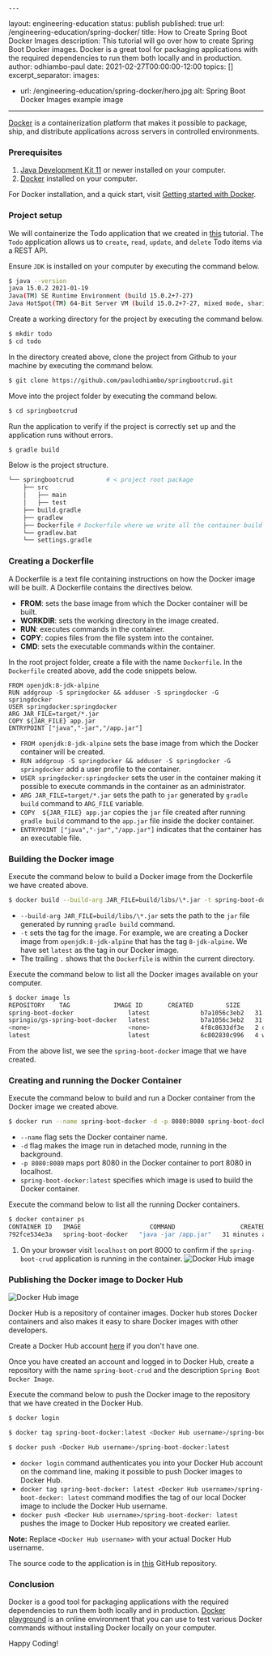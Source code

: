 	---
layout: engineering-education
status: publish
published: true
url: /engineering-education/spring-docker/
title: How to Create Spring Boot Docker Images
description: This tutorial will go over how to create Spring Boot Docker images. Docker is a great tool for packaging applications with the required dependencies to run them both locally and in production. 
author: odhiambo-paul
date: 2021-02-27T00:00:00-12:00
topics: []
excerpt_separator: <!--more-->
images:

  - url: /engineering-education/spring-docker/hero.jpg
    alt: Spring Boot Docker Images example image
---

[Docker](https://docs.docker.com) is a containerization platform that makes it possible to package, ship, and distribute applications across servers in controlled environments.
<!--more-->
### Prerequisites
1. [Java Development Kit 11](https://www.oracle.com/java/technologies/javase-jdk15-downloads.html/) or newer installed on your computer.
2. [Docker](https://docs.docker.com/docker-for-windows/install/) installed on your computer.

For Docker installation, and a quick start, visit [Getting started with Docker](/engineering-education/getting-started-with-docker/).

### Project setup
We will containerize the Todo application that we created in [this](/engineering-education/spring-boot-crud-api/) tutorial. The `Todo` application allows us to `create`, `read`, `update`, and `delete` Todo items via a REST API.

Ensure `JDK` is installed on your computer by executing the command below.

```bash
$ java --version
java 15.0.2 2021-01-19
Java(TM) SE Runtime Environment (build 15.0.2+7-27)
Java HotSpot(TM) 64-Bit Server VM (build 15.0.2+7-27, mixed mode, sharing)

```

Create a working directory for the project by executing the command below.
```bash
$ mkdir todo
$ cd todo
```
In the directory created above, clone the project from Github to your machine by executing the command below.

```bash
$ git clone https://github.com/paulodhiambo/springbootcrud.git
```
Move into the project folder by executing the command below.
```bash
$ cd springbootcrud
```
Run the application to verify if the project is correctly set up and the application runs without errors.
```bash
$ gradle build
```

Below is the project structure.
```bash
└── springbootcrud         # < project root package
    ├── src
    │   ├── main
    │   ├── test
    ├── build.gradle
    ├── gradlew
    ├── Dockerfile # Dockerfile where we write all the container build instructions
    └── gradlew.bat    
    └── settings.gradle
```

### Creating a Dockerfile
A Dockerfile is a text file containing instructions on how the Docker image will be built. A Dockerfile contains the directives below.
- **FROM**: sets the base image from which the Docker container will be built.
- **WORKDIR**: sets the working directory in the image created.
- **RUN**: executes commands in the container. 
- **COPY**: copies files from the file system into the container.
- **CMD**: sets the executable commands within the container.

In the root project folder, create a file with the name `Dockerfile`.
In the `Dockerfile` created above, add the code snippets below.

```Docker
FROM openjdk:8-jdk-alpine
RUN addgroup -S springdocker && adduser -S springdocker -G springdocker
USER springdocker:springdocker
ARG JAR_FILE=target/*.jar
COPY ${JAR_FILE} app.jar
ENTRYPOINT ["java","-jar","/app.jar"]
```

- `FROM openjdk:8-jdk-alpine` sets the base image from which the Docker container will be created.
- `RUN addgroup -S springdocker && adduser -S springdocker -G springdocker` add a user profile to the container.
- `USER springdocker:springdocker` sets the user in the container making it possible to execute commands in the container as an administrator.
- `ARG JAR_FILE=target/*.jar` sets the path to `jar` generated by `gradle build` command to `ARG_FILE` variable.
- `COPY  ${JAR_FILE} app.jar` copies the `jar` file created after running `gradle build` command to the `app.jar` file inside the docker container.
- `ENTRYPOINT ["java","-jar","/app.jar"]` indicates that the container has an executable file.

### Building the Docker image
Execute the command below to build a Docker image from the Dockerfile we have created above.

```bash
$ docker build --build-arg JAR_FILE=build/libs/\*.jar -t spring-boot-docker:latest .
```
- `--build-arg JAR_FILE=build/libs/\*.jar` sets the path to the `jar` file generated by running `gradle build` command.
- `-t` sets the tag for the image. For example, we are creating a Docker image from `openjdk:8-jdk-alpine` that has the tag `8-jdk-alpine`. We have set `latest` as the tag in our Docker image.
- The trailing `.` shows that the `Dockerfile` is within the current directory.
  
Execute the command below to list all the Docker images available on your computer.
```bash
$ docker image ls
REPOSITORY    TAG            IMAGE ID       CREATED         SIZE
spring-boot-docker               latest              b7a1056c3eb2   31 minutes ago   143MB
springio/gs-spring-boot-docker   latest              b7a1056c3eb2   31 minutes ago   143MB
<none>                           <none>              4f8c8633df3e   2 days ago       105MB
latest                           latest              6c802830c996   4 weeks ago      414MB

```

From the above list, we see the `spring-boot-docker` image that we have created.

### Creating and running the Docker Container
Execute the command below to build and run a Docker container from the Docker image we created above.

```bash
$ docker run --name spring-boot-docker -d -p 8080:8080 spring-boot-docker:latest
```
- `--name` flag sets the Docker container name.
- `-d` flag makes the image run in detached mode, running in the background.
- `-p 8080:8080` maps port 8080 in the Docker container to port 8080 in localhost.
- `spring-boot-docker:latest` specifies which image is used to build the Docker container. 

Execute the command below to list all the running Docker containers.
```bash
$ docker container ps
CONTAINER ID   IMAGE                   COMMAND                  CREATED       STATUS       PORTS                        NAMES
792fce534e3a   spring-boot-docker   "java -jar /app.jar"   31 minutes ago   Up 31 minutes   0.0.0.0:8080->8080/tcp   spring-boot-docker

```

1. On your browser visit `localhost` on port 8000 to confirm if the `spring-boot-crud` application is running in the container.
![Docker Hub image](/engineering-education/spring-docker/docker_get.png)

### Publishing the Docker image to Docker Hub
![Docker Hub image](/engineering-education/spring-docker/docker_create.png)

Docker Hub is a repository of container images. Docker hub stores Docker containers and also makes it easy to share Docker images with other developers.

Create a Docker Hub account [here](https://hub.docker.com/) if you don't have one.

Once you have created an account and logged in to Docker Hub, create a repository with the name `spring-boot-crud` and the description `Spring Boot Docker Image`.

Execute the command below to push the Docker image to the repository that we have created in the Docker Hub.

```bash
$ docker login

$ docker tag spring-boot-docker:latest <Docker Hub username>/spring-boot-docker:latest

$ docker push <Docker Hub username>/spring-boot-docker:latest
```

- `docker login` command authenticates you into your Docker Hub account on the command line, making it possible to push Docker images to Docker Hub.
- `docker tag spring-boot-docker: latest <Docker Hub username>/spring-boot-docker: latest` command modifies the tag of our local Docker image to include the Docker Hub username.
- `docker push <Docker Hub username>/spring-boot-docker: latest` pushes the image to Docker Hub repository we created earlier.

**Note:** Replace `<Docker Hub username>` with your actual Docker Hub username.

The source code to the application is in [this](https://github.com/paulodhiambo/django_todo/tree/token_auth) GitHub repository.

### Conclusion
Docker is a good tool for packaging applications with the required dependencies to run them both locally and in production. [Docker playground](https://labs.play-with-docker.com/) is an online environment that you can use to test various Docker commands without installing Docker locally on your computer.

Happy Coding!